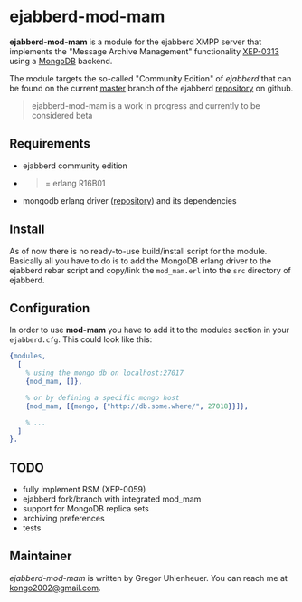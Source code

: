# ejabberd-mod-mam

**ejabberd-mod-mam** is a module for the ejabberd XMPP server that implements
the "Message Archive Management" functionality [XEP-0313][xep] using a
[MongoDB][mongo] backend.

The module targets the so-called "Community Edition" of *ejabberd* that can be
found on the current [master][master] branch of the ejabberd
[repository][master] on github.

> ejabberd-mod-mam is a work in progress and currently to be considered beta


## Requirements

* ejabberd community edition
* >= erlang R16B01
* mongodb erlang driver ([repository][driver]) and its dependencies


## Install

As of now there is no ready-to-use build/install script for the module.
Basically all you have to do is to add the MongoDB erlang driver to the
ejabberd rebar script and copy/link the `mod_mam.erl` into the `src` directory
of ejabberd.


## Configuration

In order to use **mod-mam** you have to add it to the modules section in your
`ejabberd.cfg`. This could look like this:

``` erlang
{modules,
  [
    % using the mongo db on localhost:27017
    {mod_mam, []},

    % or by defining a specific mongo host
    {mod_mam, [{mongo, {"http://db.some.where/", 27018}}]},

    % ...
  ]
}.
```


## TODO

* fully implement RSM (XEP-0059)
* ejabberd fork/branch with integrated mod\_mam
* support for MongoDB replica sets
* archiving preferences
* tests


## Maintainer

*ejabberd-mod-mam* is written by Gregor Uhlenheuer. You can reach me at
<kongo2002@gmail.com>.


[xep]: http://xmpp.org/extensions/xep-0313.html
[mongo]: http://mongodb.org
[master]: https://github.com/processone/ejabberd/tree/master
[driver]: https://github.com/mongodb/mongodb-erlang/tree/master
